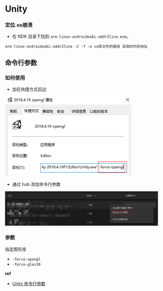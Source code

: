 # Unity

### 定位.so崩溃

* 在 NDK 目录下找到 `arm-linux-androideabi-addr2line.exe`。

```shell
arm-linux-androideabi-addr2line -C -f -e so库文件的路径 具体的内存地址
```

## 命令行参数

### 如何使用

* 加在快捷方式后边

![](./img/Snipaste_2022-01-29_13-56-04.png)

* 通过 hub 添加命令行参数

![](./img/Snipaste_2022-01-29_14-00-27.png)

### 参数

指定图形库

* `-force-opengl`
* `-force-gles30`

**ref**

* [Unity 命令行参数](https://docs.unity3d.com/Manual/PlayerCommandLineArguments.html)